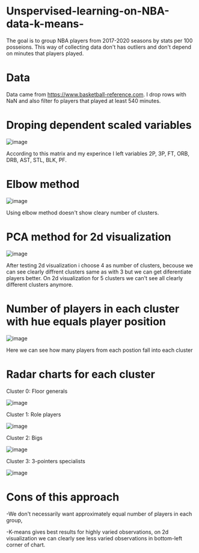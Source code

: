 # Unspervised-learning-on-NBA-data-k-means-
The goal is to group NBA players from 2017-2020 seasons by stats per 100 posseions. This way of collecting data don't has outliers and don't depend on minutes that players played.
# Data
Data came from https://www.basketball-reference.com. I drop rows with NaN and also filter fo players that played at least 540 minutes.
# Droping dependent scaled variables
![image](https://user-images.githubusercontent.com/62485500/126896560-b430e331-4728-4754-9899-ad8be9d05af9.png)

According to this matrix and my experince I left variables 2P, 3P, FT, ORB, DRB, AST, STL, BLK, PF.
# Elbow method
![image](https://user-images.githubusercontent.com/62485500/126896756-2008cd5b-935b-4855-ad16-7cfba2b65101.png)

Using elbow method doesn't show cleary number of clusters.
# PCA method for 2d visualization
![image](https://user-images.githubusercontent.com/62485500/126896787-fcb98ef6-a344-4eb0-a852-34e1e4ff95c6.png)

After testing 2d visualization i choose 4 as number of clusters, becouse we can see clearly diffrent clusters same as with 3 but we can get diferentiate players better. On 2d visualization for 5 clusters we can't see all clearly different clusters anymore.
# Number of players in each cluster with hue equals player position
![image](https://user-images.githubusercontent.com/62485500/126896965-3b917a3f-5f01-40ad-86e0-5c42ecde6dd0.png)

Here we can see how many players from each postion fall into each cluster
# Radar charts for each cluster
Cluster 0: Floor generals

![image](https://user-images.githubusercontent.com/62485500/126897110-67ba5c4f-5533-48a8-9158-03be25969f7a.png)

Cluster 1: Role players

![image](https://user-images.githubusercontent.com/62485500/126897113-8b3e1c0b-7ea0-4f8d-908d-6647a520412d.png)

Cluster 2: Bigs

![image](https://user-images.githubusercontent.com/62485500/126897116-fd5a6788-e612-421e-97a1-765339700edb.png)

Cluster 3: 3-pointers specialists

![image](https://user-images.githubusercontent.com/62485500/126897120-8f3f997d-0d53-492b-b9b0-7f786fec2a72.png)

# Cons of this approach
-We don't necessarily want approximately equal number of players in each group,

-K-means gives best results for highly varied observations, on 2d visualization we can clearly see less varied observations in bottom-left corner of chart.


